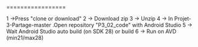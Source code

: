 
=================




1 ->Press "clone or download"
2 -> Download zip
3 -> Unzip 
4 -> In Projet-3-Partage-master .Open repository "P3_02_code" with Android Studio
5 -> Wait Android Studio auto build (on SDK 28) or build
6 -> Run on AVD (min21/max28)
